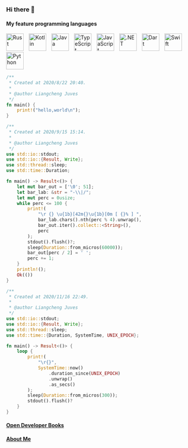 ### Hi there 👋

<!-- # Happy, free, creative. -->

#### My feature programming languages
<img src="https://camo.githubusercontent.com/36e0b48e09872c783d3c8bc98ad0b761cc770826813ec9fa0d3d0c4d81569f55/68747470733a2f2f7765622d66726f6e74656e642e78797a2f6173736574732f7376672f5f527573742e737667" width="auto" height="47" alt="Rust"/>&emsp;<img src="https://camo.githubusercontent.com/202e69075cd7ee746244cd4545dd1782f408885caa1c128bb15712089587a6c0/68747470733a2f2f7765622d66726f6e74656e642e78797a2f6173736574732f7376672f4b6f746c696e2e737667" width="auto" height="47" alt="Kotlin"/>&emsp;<img src="https://camo.githubusercontent.com/c2c16ad403da9c8d1d9cb03e25fd2313a399a785de3a3fef599d92e5f070a292/68747470733a2f2f7765622d66726f6e74656e642e78797a2f6173736574732f7376672f4a6176612e737667" width="auto" height="47" alt="Java"/>&emsp;<img src="https://camo.githubusercontent.com/ca063a1b95097058c3cc85e76e8fb9462803650a4f7160425826f0b170810ab1/68747470733a2f2f7765622d66726f6e74656e642e78797a2f6173736574732f7376672f547970655363726970742e737667" width="auto" height="47" alt="TypeScript"/>&emsp;<img src="https://camo.githubusercontent.com/5ddf9aaf3a4971c883c61b0b30d62a53b0d652e46ec0f1d7654c97977d7ffde6/68747470733a2f2f7765622d66726f6e74656e642e78797a2f6173736574732f7376672f4a6176615363726970742e737667" width="auto" height="47" alt="JavaScript"/>&emsp;<img src="https://camo.githubusercontent.com/ca4ff71a3575582489c0b35ea107938d452707d5be63e9376579a0287eef2d6d/68747470733a2f2f7765622d66726f6e74656e642e78797a2f6173736574732f7376672f646f744e45542e737667" width="auto" height="47" alt=".NET"/>&emsp;<img src="https://camo.githubusercontent.com/a6d9bbadc6ef237b9eeb4ce3dcb3a860633652b2aedd1fa1eb955eb90c4da55d/68747470733a2f2f7765622d66726f6e74656e642e78797a2f6173736574732f7376672f446172742e737667" width="auto" height="47" alt="Dart"/>&emsp;<img src="https://camo.githubusercontent.com/d2067cc3d807837aafb9362d76e4e766a5957aaddced2bd9a51f7660b32261bd/68747470733a2f2f7765622d66726f6e74656e642e78797a2f6173736574732f7376672f53776966742e737667" width="auto" height="47" alt="Swift"/>&emsp;<img src="https://camo.githubusercontent.com/784b94e95e5815acf334c32e28840b114d5069646f0e53477b64d21f5e3052a7/68747470733a2f2f7765622d66726f6e74656e642e78797a2f6173736574732f7376672f507974686f6e2e737667" width="auto" height="47" alt="Python"/>

``` rust
/**
 * Created at 2020/8/22 20:40.
 *
 * @author Liangcheng Juves
 */
fn main() {
    print!("hello,world\n");
}
```

``` rust
/**
 * Created at 2020/9/15 15:14.
 *
 * @author Liangcheng Juves
 */
use std::io::stdout;
use std::io::{Result, Write};
use std::thread::sleep;
use std::time::Duration;

fn main() -> Result<()> {
    let mut bar_out = ['\0'; 51];
    let bar_lab: &str = "-\\|/";
    let mut perc = 0usize;
    while perc <= 100 {
        print!(
            "\r {} \u{1b}[42m{}\u{1b}[0m [ {}% ] ",
            bar_lab.chars().nth(perc % 4).unwrap(),
            bar_out.iter().collect::<String>(),
            perc
        );
        stdout().flush()?;
        sleep(Duration::from_micros(60000));
        bar_out[perc / 2] = ' ';
        perc += 1;
    }
    println!();
    Ok(())
}
```

``` rust
/**
 * Created at 2020/11/16 22:49.
 *
 * @author Liangcheng Juves
 */
use std::io::stdout;
use std::io::{Result, Write};
use std::thread::sleep;
use std::time::{Duration, SystemTime, UNIX_EPOCH};

fn main() -> Result<()> {
    loop {
        print!(
            "\r{}",
            SystemTime::now()
                .duration_since(UNIX_EPOCH)
                .unwrap()
                .as_secs()
        );
        sleep(Duration::from_micros(300));
        stdout().flush()?
    }
}
```

#### [Open Developer Books](https://odb.liangchengj.com)
#### [About Me](https://web-fronted.xyz/assets/pdf/cv.pdf)

<!--
**LiangchengJ/liangchengj** is a ✨ _special_ ✨ repository because its `README.md` (this file) appears on your GitHub profile.

Here are some ideas to get you started:

- 🔭 I’m currently working on ...
- 🌱 I’m currently learning ...
- 👯 I’m looking to collaborate on ...
- 🤔 I’m looking for help with ...
- 💬 Ask me about ...
- 📫 How to reach me: ...
- 😄 Pronouns: ...
- ⚡ Fun fact: ...
-->

